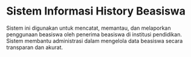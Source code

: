 # Sistem Informasi History Beasiswa

Sistem ini digunakan untuk mencatat, memantau, dan melaporkan penggunaan beasiswa oleh penerima beasiswa di institusi pendidikan. Sistem membantu administrasi dalam mengelola data beasiswa secara transparan dan akurat.

